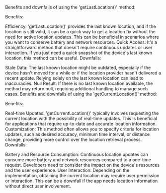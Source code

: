 Benefits and downfalls of using the 'getLastLocation()' method:

Benefits:

Efficiency: 'getLastLocation()' provides the last known location, and if the location is still valid, it can be a quick way to get a location fix without the need for active location updates. This can be beneficial in scenarios where you want to conserve battery and network resources.
Quick Access: It's a straightforward method that doesn't require continuous updates or user interaction. If you just need a quick snapshot of the device's last known location, this method can be useful.
Downfalls:

Stale Data: The last known location might be outdated, especially if the device hasn't moved for a while or if the location provider hasn't delivered a recent update. Relying solely on the last known location can lead to inaccuracies.
Null Result: If there is no last known location available, the method may return null, requiring additional handling to manage such cases.
Benefits and downfalls of using the 'getCurrentLocation()' method:

Benefits:

Real-time Updates: 'getCurrentLocation()' typically involves requesting the current location with the possibility of real-time updates. This is beneficial for applications that require up-to-date and accurate location information.
Customization: This method often allows you to specify criteria for location updates, such as desired accuracy, minimum time interval, or distance change, providing more control over the location retrieval process.
Downfalls:

Battery and Resource Consumption: Continuous location updates can consume more battery and network resources compared to a one-time request. Developers need to consider the impact on the device's resources and the user experience.
User Interaction: Depending on the implementation, obtaining the current location may require user permission or interaction. This can be a downfall if the app needs location information without direct user involvement.